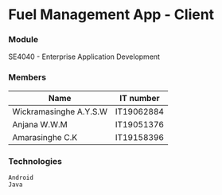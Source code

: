 # Fuel Management App - Client

### Module
SE4040 - Enterprise Application Development

### Members
| Name                         | IT number     |
| ---------------------------- | ------------- |
| Wickramasinghe A.Y.S.W       | IT19062884    |
| Anjana W.W.M                 | IT19051376    |
| Amarasinghe C.K              | IT19158396    |

### Technologies
    Android
    Java

